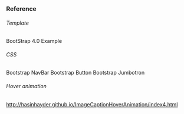 
### Reference ###
###### Template
BootStrap 4.0 Example

###### CSS
Bootstrap NavBar
Bootstrap Button
Bootstrap Jumbotron

###### Hover animation ######
http://hasinhayder.github.io/ImageCaptionHoverAnimation/index4.html
